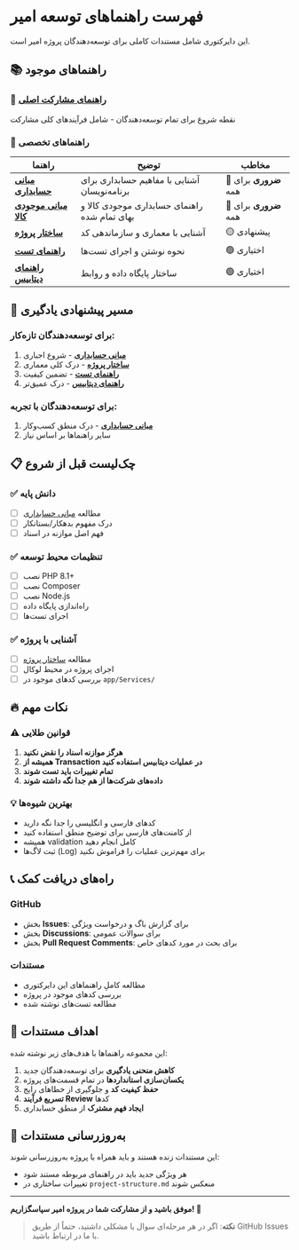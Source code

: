 # فهرست راهنماهای توسعه امیر

این دایرکتوری شامل مستندات کاملی برای توسعه‌دهندگان پروژه امیر است.

## 📚 راهنماهای موجود

### 🎯 [راهنمای مشارکت اصلی](../CONTRIBUTING.md)
نقطه شروع برای تمام توسعه‌دهندگان - شامل فرآیندهای کلی مشارکت

### 📖 راهنماهای تخصصی

| راهنما | توضیح | مخاطب |
|---------|--------|--------|
| **[مبانی حسابداری](accounting-basics.md)** | آشنایی با مفاهیم حسابداری برای برنامه‌نویسان | 🔴 **ضروری** برای همه |
| **[مبانی موجودی کالا](inventory-accounting-guide.md)** | راهنمای حسابداری موجودی کالا و بهای تمام شده| 🔴 **ضروری** برای همه |
| **[ساختار پروژه](project-structure.md)** | آشنایی با معماری و سازماندهی کد | 🟡 پیشنهادی |
| **[راهنمای تست](testing-guide.md)** | نحوه نوشتن و اجرای تست‌ها | 🟢 اختیاری |
| **[راهنمای دیتابیس](database-guide.md)** | ساختار پایگاه داده و روابط | 🟢 اختیاری |

## 🚀 مسیر پیشنهادی یادگیری

### برای توسعه‌دهندگان تازه‌کار:
1. **[مبانی حسابداری](accounting-basics.md)** - شروع اجباری
2. **[ساختار پروژه](project-structure.md)** - درک کلی معماری
4. **[راهنمای تست](testing-guide.md)** - تضمین کیفیت
5. **[راهنمای دیتابیس](database-guide.md)** - درک عمیق‌تر

### برای توسعه‌دهندگان با تجربه:
1. **[مبانی حسابداری](accounting-basics.md)** - درک منطق کسب‌وکار
3. سایر راهنماها بر اساس نیاز

## 📋 چک‌لیست قبل از شروع

### ✅ دانش پایه
- [ ] مطالعه [مبانی حسابداری](accounting-basics.md)
- [ ] درک مفهوم بدهکار/بستانکار
- [ ] فهم اصل موازنه در اسناد

### ✅ تنظیمات محیط توسعه
- [ ] نصب PHP 8.1+
- [ ] نصب Composer
- [ ] نصب Node.js
- [ ] راه‌اندازی پایگاه داده
- [ ] اجرای تست‌ها

### ✅ آشنایی با پروژه
- [ ] مطالعه [ساختار پروژه](project-structure.md)
- [ ] اجرای پروژه در محیط لوکال
- [ ] بررسی کدهای موجود در `app/Services/`

## 🔥 نکات مهم

### ⚠️ قوانین طلایی
1. **هرگز موازنه اسناد را نقض نکنید**
2. **همیشه از Transaction در عملیات دیتابیس استفاده کنید**
3. **تمام تغییرات باید تست شوند**
4. **داده‌های شرکت‌ها از هم جدا نگه داشته شوند**

### 💡 بهترین شیوه‌ها
- کدهای فارسی و انگلیسی را جدا نگه دارید
- از کامنت‌های فارسی برای توضیح منطق استفاده کنید
- همیشه validation کامل انجام دهید
- ثبت لاگ‌ها (Log) برای مهم‌ترین عملیات را فراموش نکنید

## 📞 راه‌های دریافت کمک

### GitHub
- بخش **Issues**: برای گزارش باگ و درخواست ویژگی
- بخش **Discussions**: برای سوالات عمومی
- بخش **Pull Request Comments**: برای بحث در مورد کدهای خاص

### مستندات
- مطالعه کاملِ راهنماهای این دایرکتوری
- بررسی کدهای موجود در پروژه
- مطالعه تست‌های نوشته شده

## 🎯 اهداف مستندات

این مجموعه راهنماها با هدف‌های زیر نوشته شده:

1. **کاهش منحنی یادگیری** برای توسعه‌دهندگان جدید
2. **یکسان‌سازی استانداردها** در تمام قسمت‌های پروژه
3. **حفظ کیفیت کد** و جلوگیری از خطاهای رایج
4. **تسریع فرآیند Review** کدها
5. **ایجاد فهم مشترک** از منطق حسابداری

## 🔄 به‌روزرسانی مستندات

این مستندات زنده هستند و باید همراه با پروژه به‌روزرسانی شوند:

- هر ویژگی جدید باید در راهنمای مربوطه مستند شود
- تغییرات ساختاری در `project-structure.md` منعکس شوند

---

**موفق باشید و از مشارکت شما در پروژه امیر سپاسگزاریم! 🚀**

> **نکته**: اگر در هر مرحله‌ای سوال یا مشکلی داشتید، حتماً از طریق GitHub Issues با ما در ارتباط باشید.
